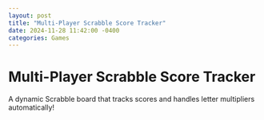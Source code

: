 ```yaml
---
layout: post
title: "Multi-Player Scrabble Score Tracker"
date: 2024-11-28 11:42:00 -0400
categories: Games
---
```


# Multi-Player Scrabble Score Tracker

A dynamic Scrabble board that tracks scores and handles letter multipliers automatically!

<div id="scrabble-game-root"></div>

<script src="https://unpkg.com/react@18/umd/react.production.min.js"></script>
<script src="https://unpkg.com/react-dom@18/umd/react-dom.production.min.js"></script>
<script src="https://unpkg.com/@babel/standalone/babel.min.js"></script>

<style>
.game-container {
  display: flex;
  flex-direction: column;
  align-items: center;
  gap: 1rem;
  padding: 1rem;
  font-family: system-ui, -apple-system, sans-serif;
}

.game-board {
  display: grid;
  grid-template-columns: repeat(15, 1fr);
  gap: 1px;
  background-color: #E2E8F0;
  padding: 0.5rem;
  border-radius: 0.5rem;
  box-shadow: 0 4px 6px -1px rgba(0, 0, 0, 0.1);
}

.cell {
  width: 2.5rem;
  height: 2.5rem;
  display: flex;
  align-items: center;
  justify-content: center;
  font-size: 1rem;
  background-color: white;
  cursor: pointer;
  transition: all 0.2s;
  position: relative;
}

.cell:hover {
  transform: scale(1.05);
}

.cell-label {
  position: absolute;
  top: 2px;
  left: 2px;
  font-size: 0.5rem;
  color: #666;
}

.score-board {
  display: flex;
  flex-wrap: wrap;
  gap: 1rem;
  justify-content: center;
  margin: 1rem 0;
}

.score-card {
  padding: 0.75rem 1.5rem;
  border-radius: 0.5rem;
  background-color: white;
  box-shadow: 0 2px 4px rgba(0, 0, 0, 0.1);
  text-align: center;
}

.setup-container {
  max-width: 24rem;
  margin: 2rem auto;
  padding: 1rem;
}

.player-list {
  margin: 1rem 0;
  display: flex;
  flex-direction: column;
  gap: 0.5rem;
}

.player-item {
  padding: 0.5rem;
  background-color: #f3f4f6;
  border-radius: 0.25rem;
}

.coordinates {
  display: grid;
  place-items: center;
  font-size: 0.75rem;
  color: #666;
  font-weight: 500;
}

.coordinates.row {
  width: 2rem;
}

.coordinates.col {
  height: 2rem;
}

.button {
  padding: 0.5rem 1rem;
  border-radius: 0.25rem;
  border: none;
  cursor: pointer;
  font-weight: 500;
  transition: all 0.2s;
}

.button.primary {
  background-color: #3b82f6;
  color: white;
}

.button.danger {
  background-color: #ef4444;
  color: white;
}

.button:hover {
  transform: scale(1.05);
}

.button:disabled {
  opacity: 0.5;
  cursor: not-allowed;
}
</style>

<script type="text/babel">
// {% raw %}
const ScrabbleGame = () => {
  const BOARD_SIZE = 15;
  const [board, setBoard] = useState(() => {
    const saved = localStorage.getItem('scrabbleBoard');
    return saved ? JSON.parse(saved) : Array(BOARD_SIZE).fill().map(() => 
      Array(BOARD_SIZE).fill({ letter: '', player: '', isNew: false })
    );
  });
  
  const [players, setPlayers] = useState(() => {
    const saved = localStorage.getItem('scrabblePlayers');
    return saved ? JSON.parse(saved) : [];
  });
  
  const [scores, setScores] = useState(() => {
    const saved = localStorage.getItem('scrabbleScores');
    return saved ? JSON.parse(saved) : {};
  });
  
  const [selectedPlayer, setSelectedPlayer] = useState('');
  const [selectedPosition, setSelectedPosition] = useState(null);
  const [turnLetters, setTurnLetters] = useState([]);
  const [isSettingUp, setIsSettingUp] = useState(players.length === 0);
  const [newPlayerName, setNewPlayerName] = useState('');

  const letterScores = {
    a: 1, b: 3, c: 3, d: 2, e: 1, f: 4, g: 2, h: 4, i: 1, j: 8,
    k: 5, l: 1, m: 3, n: 1, o: 1, p: 3, q: 10, r: 1, s: 1, t: 1,
    u: 1, v: 4, w: 4, x: 8, y: 4, z: 10
  };

  const specialSquares = {
    DL: [[3,0], [11,0], [6,2], [8,2], [0,3], [7,3], [14,3], [2,6], [6,6], [8,6], [12,6], [3,7], [11,7], [2,8], [6,8], [8,8], [12,8], [0,11], [7,11], [14,11], [6,12], [8,12], [3,14], [11,14]],
    TL: [[5,1], [9,1], [1,5], [5,5], [9,5], [13,5], [1,9], [5,9], [9,9], [13,9], [5,13], [9,13]],
    DW: [[1,1], [13,1], [2,2], [12,2], [3,3], [11,3], [4,4], [10,4], [4,10], [10,10], [3,11], [11,11], [2,12], [12,12], [1,13], [13,13]],
    TW: [[0,0], [7,0], [14,0], [0,7], [14,7], [0,14], [7,14], [14,14]]
  };

  useEffect(() => {
    localStorage.setItem('scrabbleBoard', JSON.stringify(board));
    localStorage.setItem('scrabblePlayers', JSON.stringify(players));
    localStorage.setItem('scrabbleScores', JSON.stringify(scores));
  }, [board, players, scores]);

  // Game logic functions remain the same as in the previous version, just remove the player limit checks

  return (
    <div className="game-container">
      {isSettingUp ? (
        <div className="setup-container">
          <h2 className="text-xl font-bold mb-4">New Scrabble Game</h2>
          <form onSubmit={handleAddPlayer} className="space-y-4">
            <div className="flex gap-2">
              <input
                type="text"
                value={newPlayerName}
                onChange={(e) => setNewPlayerName(e.target.value)}
                placeholder="Player name"
                className="flex-1 p-2 border rounded"
              />
              <button
                type="submit"
                disabled={!newPlayerName}
                className="button primary"
              >
                Add Player
              </button>
            </div>

            <div className="player-list">
              {players.map((player, i) => (
                <div key={i} className="player-item">{player}</div>
              ))}
            </div>

            <button
              type="button"
              onClick={startGame}
              disabled={players.length < 2}
              className="button primary w-full"
            >
              Start Game
            </button>
          </form>
        </div>
      ) : (
        <>
          <div className="game-controls">
            <select
              value={selectedPlayer}
              onChange={(e) => setSelectedPlayer(e.target.value)}
              className="p-2 border rounded"
            >
              {players.map((player, i) => (
                <option key={i} value={player}>{player}</option>
              ))}
            </select>
            <button
              onClick={submitTurn}
              disabled={turnLetters.length === 0}
              className="button primary"
            >
              Submit Turn
            </button>
            <button
              onClick={resetGame}
              className="button danger"
            >
              New Game
            </button>
          </div>

          <div className="score-board">
            {players.map((player, i) => (
              <div key={i} className="score-card">
                <div className="font-bold">{player}</div>
                <div className="text-2xl">{scores[player]}</div>
              </div>
            ))}
          </div>

          <div className="game-board">
            {/* Board rendering code remains the same */}
          </div>
        </>
      )}
    </div>
  );
};

ReactDOM.render(
  <ScrabbleGame />,
  document.getElementById('scrabble-game-root')
);
// {% endraw %}
</script>
